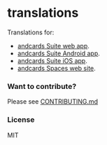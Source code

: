 # translations

Translations for:

- [andcards Suite web app](https://andcards.com).
- [andcards Suite Android app](https://play.google.com/store/apps/details?id=com.cardscorp.contacts).
- [andcards Suite iOS app](https://itunes.apple.com/us/app/andcards-suite/id1291226540?mt=8).
- [andcards Spaces web site](https://andcards.com/s).

### Want to contribute?

Please see [CONTRIBUTING.md](CONTRIBUTING.md)

### License

MIT
